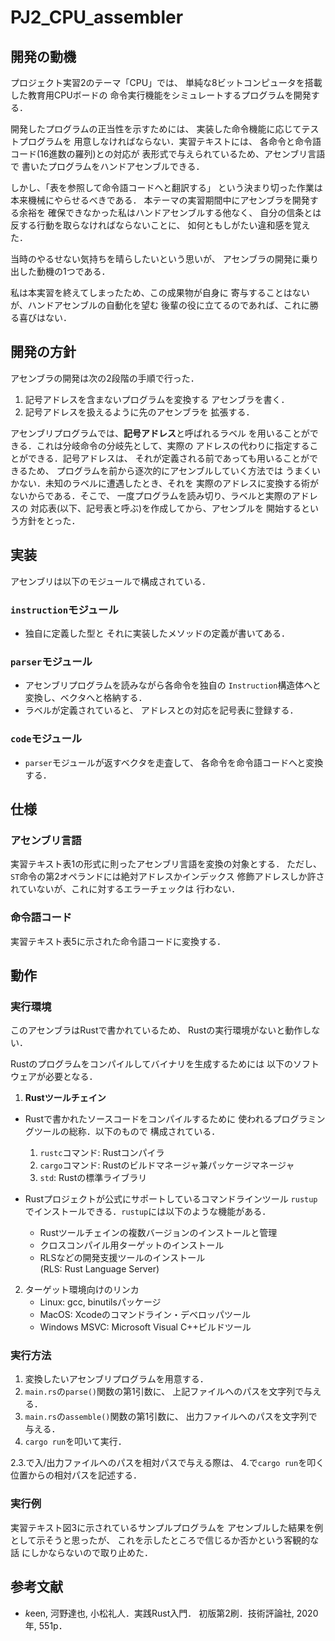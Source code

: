 # PJ2_CPU_assembler
## 開発の動機
プロジェクト実習2のテーマ「CPU」では、
単純な8ビットコンピュータを搭載した教育用CPUボードの
命令実行機能をシミュレートするプログラムを開発する．

開発したプログラムの正当性を示すためには、
実装した命令機能に応じてテストプログラムを
用意しなければならない．実習テキストには、
各命令と命令語コード(16進数の羅列)との対応が
表形式で与えられているため、アセンブリ言語で
書いたプログラムをハンドアセンブルできる．

しかし、「表を参照して命令語コードへと翻訳する」
という決まり切った作業は本来機械にやらせるべきである．
本テーマの実習期間中にアセンブラを開発する余裕を
確保できなかった私はハンドアセンブルする他なく、
自分の信条とは反する行動を取らなければならないことに、
如何ともしがたい違和感を覚えた．

当時のやるせない気持ちを晴らしたいという思いが、
アセンブラの開発に乗り出した動機の1つである．

私は本実習を終えてしまったため、この成果物が自身に
寄与することはないが、ハンドアセンブルの自動化を望む
後輩の役に立てるのであれば、これに勝る喜びはない．

## 開発の方針
アセンブラの開発は次の2段階の手順で行った．
1. 記号アドレスを含まないプログラムを変換する
   アセンブラを書く．
2. 記号アドレスを扱えるように先のアセンブラを
   拡張する．

アセンブリプログラムでは、**記号アドレス**と呼ばれるラベル
を用いることができる．これは分岐命令の分岐先として、実際の
アドレスの代わりに指定することができる．記号アドレスは、
それが定義される前であっても用いることができるため、
プログラムを前から逐次的にアセンブルしていく方法では
うまくいかない．未知のラベルに遭遇したとき、それを
実際のアドレスに変換する術がないからである．そこで、
一度プログラムを読み切り、ラベルと実際のアドレスの
対応表(以下、記号表と呼ぶ)を作成してから、アセンブルを
開始するという方針をとった．

## 実装
アセンブリは以下のモジュールで構成されている．

### `instruction`モジュール
- 独自に定義した型と
  それに実装したメソッドの定義が書いてある．

### `parser`モジュール
- アセンブリプログラムを読みながら各命令を独自の
  `Instruction`構造体へと変換し、ベクタへと格納する．
- ラベルが定義されていると、
  アドレスとの対応を記号表に登録する．

### `code`モジュール
- `parser`モジュールが返すベクタを走査して、
  各命令を命令語コードへと変換する．

## 仕様
### アセンブリ言語
実習テキスト表1の形式に則ったアセンブリ言語を変換の対象とする．
ただし、`ST`命令の第2オペランドには絶対アドレスかインデックス
修飾アドレスしか許されていないが、これに対するエラーチェックは
行わない．

### 命令語コード
実習テキスト表5に示された命令語コードに変換する．

## 動作
### 実行環境
このアセンブラはRustで書かれているため、
Rustの実行環境がないと動作しない．

Rustのプログラムをコンパイルしてバイナリを生成するためには
以下のソフトウェアが必要となる．
1. **Rustツールチェイン**
  - Rustで書かれたソースコードをコンパイルするために
    使われるプログラミングツールの総称．以下のもので
    構成されている．

    1. `rustc`コマンド: Rustコンパイラ
    2. `cargo`コマンド: Rustのビルドマネージャ兼パッケージマネージャ
    3. `std`: Rustの標準ライブラリ
   
  - Rustプロジェクトが公式にサポートしているコマンドラインツール
    `rustup`でインストールできる．`rustup`には以下のような機能がある．

    - Rustツールチェインの複数バージョンのインストールと管理
    - クロスコンパイル用ターゲットのインストール
    - RLSなどの開発支援ツールのインストール  
      (RLS: Rust Language Server)

2. ターゲット環境向けのリンカ
   - Linux: gcc, binutilsパッケージ
   - MacOS: Xcodeのコマンドライン・デベロッパツール
   - Windows MSVC: Microsoft Visual C++ビルドツール

### 実行方法
1. 変換したいアセンブリプログラムを用意する．
2. `main.rs`の`parse()`関数の第1引数に、
   上記ファイルへのパスを文字列で与える．
3. `main.rs`の`assemble()`関数の第1引数に、
   出力ファイルへのパスを文字列で与える．
4. `cargo run`を叩いて実行．

2.3.で入/出力ファイルへのパスを相対パスで与える際は、
4.で`cargo run`を叩く位置からの相対パスを記述する．

### 実行例
実習テキスト図3に示されているサンプルプログラムを
アセンブルした結果を例として示そうと思ったが、
これを示したところで信じるか否かという客観的な話
にしかならないので取り止めた．

## 参考文献
- *k*een, 河野達也, 小松礼人．実践Rust入門．
  初版第2刷．技術評論社, 2020年, 551p．
